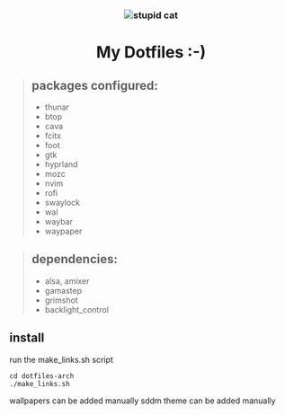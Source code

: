 ### <h3 align="center">![](https://media.tenor.com/4VY0Ykn4lN4AAAAM/cat-broken-cat.gif "stupid cat") </h3>

# <h1 align="center"> My Dotfiles :-) </h1>

>## **packages configured:**
>* thunar
>* btop
>* cava
>* fcitx
>* foot
>* gtk
>* hyprland
>* mozc
>* nvim
>* rofi
>* swaylock
>* wal
>* waybar
>* waypaper

>## **dependencies:**
>* alsa, amixer
>* gamastep
>* grimshot
>* backlight_control

## install
run the make_links.sh script
```
cd dotfiles-arch
./make_links.sh
```
wallpapers can be added manually
sddm theme can be added manually
